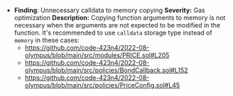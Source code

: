 - **Finding**: Unnecessary calldata to memory copying
    **Severity:** Gas optimization
    **Description:**
    Copying function arguments to memory is not necessary when the arguments are not expected to be modified in the
    function. It's recommended to use `calldata` storage type instead of `memory` in these cases:
    - https://github.com/code-423n4/2022-08-olympus/blob/main/src/modules/PRICE.sol#L205
    - https://github.com/code-423n4/2022-08-olympus/blob/main/src/policies/BondCallback.sol#L152
    - https://github.com/code-423n4/2022-08-olympus/blob/main/src/policies/PriceConfig.sol#L45